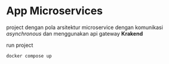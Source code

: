 # App Microservices

project dengan pola arsitektur microservice dengan komunikasi _asynchronous_ dan menggunakan api gateway **Krakend**

run project

```docker
docker compose up
```
